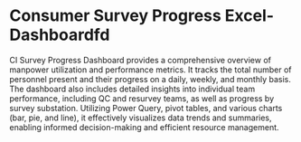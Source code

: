 # Consumer Survey Progress Excel-Dashboardfd
CI Survey Progress Dashboard provides a comprehensive overview of manpower utilization and performance metrics. It tracks the total number of personnel present and their progress on a daily, weekly, and monthly basis. The dashboard also includes detailed insights into individual team performance, including QC and resurvey teams, as well as progress by survey substation. Utilizing Power Query, pivot tables, and various charts (bar, pie, and line), it effectively visualizes data trends and summaries, enabling informed decision-making and efficient resource management.







